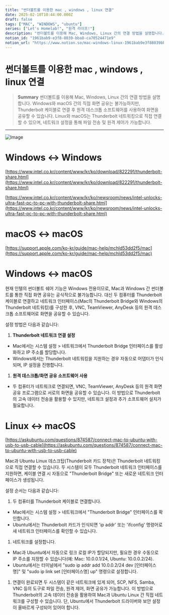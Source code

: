 ```yaml
---
title: "썬더볼트를 이용한 mac , windows , linux 연결"
date: 2025-02-10T10:44:00.000Z
draft: false
tags: ["MAC", "WINDOWS", "ubuntu"]
series: ["Let's Homelab!", "원격 라이프!"]
description: "썬더볼트를 이용해 Mac, Windows, Linux 간의 연결 방법을 설명합니다. Windows와 macOS 간의 직접 화면 공유는 불가능하지만, Thunderbolt 케이블로 연결 후 원격 데스크톱 소프트웨어를 사용하여 화면을 공유할 수 있습니다. Linux와 macOS는 Thunderbolt 네트워킹으로 직접 연결할 수 있으며, 네트워크 설정을 통해 파일 전송 및 원격 제어가 가능합니다."
notion_id: "1961bab9-e3f8-8039-bba8-ca70524471e9"
notion_url: "https://www.notion.so/mac-windows-linux-1961bab9e3f88039bba8ca70524471e9"
---
```


# 썬더볼트를 이용한 mac , windows , linux 연결

> **Summary**
> 썬더볼트를 이용해 Mac, Windows, Linux 간의 연결 방법을 설명합니다. Windows와 macOS 간의 직접 화면 공유는 불가능하지만, Thunderbolt 케이블로 연결 후 원격 데스크톱 소프트웨어를 사용하여 화면을 공유할 수 있습니다. Linux와 macOS는 Thunderbolt 네트워킹으로 직접 연결할 수 있으며, 네트워크 설정을 통해 파일 전송 및 원격 제어가 가능합니다.

---

![Image](https://prod-files-secure.s3.us-west-2.amazonaws.com/09ccd4d5-876c-4bba-bbdf-cc77a0a11257/662ac2da-9af5-417d-81a8-a8e840d1e5cb/image.png?X-Amz-Algorithm=AWS4-HMAC-SHA256&X-Amz-Content-Sha256=UNSIGNED-PAYLOAD&X-Amz-Credential=ASIAZI2LB4666BTJRQG4%2F20250724%2Fus-west-2%2Fs3%2Faws4_request&X-Amz-Date=20250724T101606Z&X-Amz-Expires=3600&X-Amz-Security-Token=IQoJb3JpZ2luX2VjEAIaCXVzLXdlc3QtMiJIMEYCIQCmDGYjTp23W4%2Bx1ESKw9oKc3pd398X4BWCfc0JGzR%2B%2BAIhAMRlAUw%2BYfeC2DzAuMFG4wVJEqoZFMWM0t43%2FhsGaDDaKv8DCCoQABoMNjM3NDIzMTgzODA1IgyIX1SpIy864a36taIq3AO3qQQA7xC9J%2FZsF%2FV2q%2FXgFeZDPs2esFtkVO74LpWJXX0asqK%2BUrltrMvvgvOGvbptMMxndEMR3v2eNDSIYv%2B4uNeFU8tk4CPx20%2BXZPTXhoO0cHVfgzBn0vKBbUj0XZWM8WHPbnyh4jN7AQGixm%2FYIQWhw8mzEEEhyy7QDRURnL0AYBm4Cqge4uai704azYFxS9rp77njVdzENUEV8ie%2FaYYE1CSXQFqksf%2FkmaoqH7lMg7%2BwJtn8xDWDt%2BghVI88LkJF3VM6T6E5X6gYNeZu1WUfLeBeUR7PtPHoLrubdVdDK9lDOxXqlZiyEW%2BP9n3T475vsSwoMLN2MtXt6qCvzVwJKz%2F21xapsw0u0xFZRNshiOY%2Fzq08k%2BHtPW0D%2FAQxYXJiV2mFnZv0TeduPM5lDSwBr63KiTWIkcDeQUzlpVc37qiGYayAcTkiHZKO3t4AC%2FXYseXqtUprcPkrIjeD7wkhkJV%2BLFenvWn4uDjm6KxL2tn4Dnr7dL%2F0XvxPuedQyGhfxrdESMnMCGtBnSlKO8STft7sgKXTMOWA126c0uL4CtfmQwJZLwidAX98ixnpBhXOi0rE2JxthFGkkMV0wofT0pnlOJMMKCJmmkx1ntTrAxlJYTuaEMaiEDCg9ofEBjqkATpXyUBAhVncgbAGHd%2BrhKC9fRfawOKsr1btYhQd82e4JnW%2F5rCy3Nd4uZih3DMTu7UCA0Bw2qW6KcWM3yVQN4IDobjYS4ei3J4um2L0fGEjagkIIRQdixo2oXmLo5UrzqAamMCSscWPFfTkokYXx1ZWeuxjGRY4c7R9sK8fSONxLw51nPgX%2FNhUm9XUzh9HB7sc51MOBo9ORfem%2FDjg9nwZRSjS&X-Amz-Signature=83c4b735c91a796ff6b43e499acc86252b16f215b932c88a865971be25217624&X-Amz-SignedHeaders=host&x-amz-checksum-mode=ENABLED&x-id=GetObject)

# Windows ↔ Windows

[https://www.intel.co.kr/content/www/kr/ko/download/822291/thunderbolt-share.html](https://www.intel.co.kr/content/www/kr/ko/download/822291/thunderbolt-share.html)

[https://www.intel.co.kr/content/www/kr/ko/newsroom/news/intel-unlocks-ultra-fast-pc-to-pc-with-thunderbolt-share.html](https://www.intel.co.kr/content/www/kr/ko/newsroom/news/intel-unlocks-ultra-fast-pc-to-pc-with-thunderbolt-share.html)

# macOS ↔ macOS

[https://support.apple.com/ko-kr/guide/mac-help/mchld53dd2f5/mac](https://support.apple.com/ko-kr/guide/mac-help/mchld53dd2f5/mac)

# Windows ↔ macOS

현재 인텔의 썬더볼트 쉐어 기능은 Windows 전용이므로, Mac과 Windows 간 썬더볼트를 통한 직접 화면 공유는 공식적으로 불가능합니다. 대신 두 컴퓨터를 Thunderbolt 케이블로 연결하고 네트워크 인터페이스(Mac의 Thunderbolt Bridge와 Windows의 Thunderbolt 네트워킹)를 구성한 후, VNC, TeamViewer, AnyDesk 등의 원격 데스크톱 소프트웨어로 화면을 공유할 수 있습니다.

설정 방법은 다음과 같습니다:

1. **Thunderbolt 네트워크 연결 설정**
  - Mac에서는 시스템 설정 > 네트워크에서 Thunderbolt Bridge 인터페이스를 활성화하고 IP 주소를 할당합니다.
  - Windows에서는 Thunderbolt 네트워킹을 지원하는 경우 자동으로 어댑터가 인식되며, IP 설정을 진행합니다.
1. **원격 데스크톱/화면 공유 소프트웨어 사용**
  - 두 컴퓨터가 네트워크로 연결되면, VNC, TeamViewer, AnyDesk 등의 원격 화면 공유 프로그램으로 서로의 화면을 공유할 수 있습니다.
이 방법으로 Thunderbolt의 고속 데이터 전송을 활용할 수 있지만, 네트워크 설정과 추가 소프트웨어 설치가 필요합니다.

# Linux ↔ macOS

[https://askubuntu.com/questions/874587/connect-mac-to-ubuntu-with-usb-to-usb-cable](https://askubuntu.com/questions/874587/connect-mac-to-ubuntu-with-usb-to-usb-cable)

Mac과 Ubuntu Linux 데스크탑(Thunderbolt 카드 장착)은 Thunderbolt 네트워킹으로 직접 연결할 수 있습니다. 두 시스템이 모두 Thunderbolt 네트워크 인터페이스를 지원하면, 케이블 연결 시 자동으로 "Thunderbolt Bridge" 또는 새로운 네트워크 인터페이스가 생성됩니다.

설정 순서는 다음과 같습니다:

1. 두 컴퓨터를 Thunderbolt 케이블로 연결합니다.
  - Mac에서는 시스템 설정 > 네트워크에서 "Thunderbolt Bridge" 인터페이스를 확인합니다.
  - Ubuntu에서는 Thunderbolt 카드가 인식되면 'ip addr' 또는 'ifconfig' 명령어로 새 네트워크 인터페이스를 확인할 수 있습니다.
1. 네트워크를 설정합니다.
  - Mac과 Ubuntu에서 자동으로 링크 로컬 IP가 할당되지만, 필요한 경우 수동으로 IP 주소를 지정할 수 있습니다(예: Mac: 10.0.0.1/24, Ubuntu: 10.0.0.2/24).
  - Ubuntu에서는 터미널에서 "sudo ip addr add 10.0.0.2/24 dev [인터페이스명]" 및 "sudo ip link set [인터페이스명] up" 명령으로 설정합니다.
1. 연결이 완료되면 두 시스템이 같은 네트워크에 있게 되어, SCP, NFS, Samba, VNC 등의 도구로 파일 전송, 원격 제어, 화면 공유가 가능합니다.
이 방법으로 Thunderbolt의 고속 데이터 전송을 활용하여 Mac과 Ubuntu Linux 간 직접 네트워크를 구성할 수 있습니다. 단, Ubuntu에서 Thunderbolt 드라이버와 보안 설정이 올바르게 구성되어 있어야 합니다.

